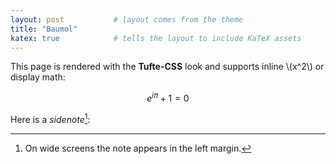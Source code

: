 ```yaml
---
layout: post           # layout comes from the theme
title: "Baumol"
katex: true            # tells the layout to include KaTeX assets
---
```


This page is rendered with the **Tufte-CSS** look and supports inline \\(x^2\\) or
display math:

$$
e^{i\pi} + 1 = 0
$$

Here is a *sidenote*[^sn]:

[^sn]: On wide screens the note appears in the left margin.

